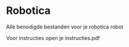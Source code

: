 # Robotica
Alle benodigde bestanden voor je robotica robot

Voor instructies open je instructies.pdf
